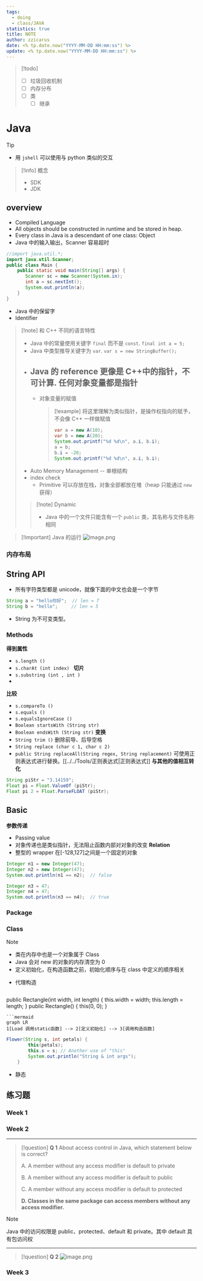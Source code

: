 ```yaml
---
tags:
  - doing
  - class/JAVA
statistics: true
title: NOTE
author: zzicarus
date: <% tp.date.now("YYYY-MM-DD HH:mm:ss") %>
update: <% tp.date.now("YYYY-MM-DD HH:mm:ss") %>
---
```


>[!todo] 
>- [ ] 垃圾回收机制
>- [ ] 内存分布
>- [ ] 类
>	- [ ] 继承
>
# Java
>[!tip] 
>- 用 `jshell` 可以使用与 python 类似的交互

>[!info] 概念
>- SDK
>- JDK
## overview
- Compiled Language
- All objects should be constructed in runtime and be stored in heap.
- Every class in Java is a descendant of one class: Object
- Java 中的输入输出，Scanner 容易超时
```Java
//import java.util.*;  
import java.util.Scanner;  
public class Main {  
    public static void main(String[] args) {  
       Scanner sc = new Scanner(System.in);  
       int a = sc.nextInt();  
       System.out.println(a);  
    }  
}
```
- Java 中的保留字
- Identifier
>[!note] 和 C++ 不同的语言特性
>- Java 中的常量使用关键字 `final` 而不是 `const`. `final int a = 5;`
>- Java 中类型推导关键字为 `var`. `var s = new StringBuffer();`
>- Java 的 reference 更像是 C++中的指针，不可计算. 任何对象变量都是指针
>	- 
>	- 对象变量的赋值
>	  >[!example] 
>	  >将这里理解为类似指针，是操作权指向的赋予，不会像 C++ 一样做赋值
>	  > ```Java
>	  > var a = new A(10);  
>	  > var b = new A(20);  
>	  > System.out.printf("%d %d\n", a.i, b.i);  
>	  > a = b;  
>	  > b.i = -20;  
>	  > System.out.printf("%d %d\n", a.i, b.i);
>	  > ```
>- Auto Memory Management -- 单根结构
>- index check
>	- Primitive 可以存放在栈，对象全部都放在堆（heap 只能通过 `new` 获得）
>
>>[!note] Dynamic
>>- Java 中的一个文件只能含有一个 `public` 类，其名称与文件名称相同

>[!important] Java 的运行
>![image.png](https://zzh-pic-for-self.oss-cn-hangzhou.aliyuncs.com/img/202409191528128.png)
### 内存布局
## String API
- 所有字符类型都是 unicode，就像下面的中文也会是一个字节
```Java title="对长度的判断"
String a = "hello你好";  // len = 7
String b = "hello";		// len = 5
```
- String 为不可变类型。
### Methods
**得到属性**
- `s.length () `
- `s.charAt (int index) `
**切片**
- `s.substring (int , int )`
- 
**比较**
-  `s.compareTo ()`  
- `s.equals ()`
- `s.equalsIgnoreCase ()`
- `Boolean startsWith (String str)`
- `Boolean endsWith (String str)`
**变换**
- `String trim ()` 删除前导、后导空格
- `String replace (char c 1, char c 2)`
- `public String replaceAll(String regex, String replacement)` 可使用正则表达式进行替换。[[../../Tools/正则表达式|正则表达式]]
**与其他的值相互转化**
```JAVA
String piStr = "3.14159";
Float pi = Float.ValueOf (piStr);
Float pi 2 = Float.ParseFLOAT (piStr);
```
## Basic
**参数传递**
- Passing value
- 对象传递也是类似指针，无法阻止函数内部对对象的改变
**Relation**
- 整型的 wrapper 在[-128,127]之间是一个固定的对象
```Java
Integer n1 = new Integer(47);
Integer n2 = new Integer(47);
System.out.println(n1 == n2);  // false

Integer n3 = 47;  
Integer n4 = 47;
System.out.println(n3 == n4);  // true
```
### Package

### Class
>[!note] 
>- 类在内存中也是一个对象属于 Class
>- Java 会对 new 的对象的内存清空为 0
>- 定义初始化，在构造函数之前，初始化顺序与在 class 中定义的顺序相关
- 代理构造
  ```java
public Rectangle(int width, int length) {
	this.width = width;
	this.length = length;
}
public Rectangle() {
	this(0, 0);
}
  ```
```mermaid
graph LR
1[Load 调用static函数] --> 2[定义初始化] --> 3[调用构造函数]

```
```Java
Flower(String s, int petals) {
        this(petals);
        this.s = s; // Another use of "this"
        System.out.println("String & int args");
    }
```
- 静态


## 练习题
### Week 1

### Week 2
---
>[!question] 
>**Q 1**
>About access control in Java, which statement below is correct?
>
>A. A member without any access modifier is default to private
>
>B. A member without any access modifier is default to public
>
>C. A member without any access modifier is default to protected
>
>**D. Classes in the same package can access members without any access modifier.**

>[!note] 
>Java 中的访问权限是 public、protected、default 和 private。其中 default 具有包访问权

---
>[!question] 
>**Q 2**
>![image.png](https://zzh-pic-for-self.oss-cn-hangzhou.aliyuncs.com/img/202409201632308.png)

### Week 3

